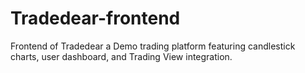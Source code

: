 # Tradedear-frontend
Frontend of Tradedear a  Demo trading platform featuring candlestick charts, user dashboard, and Trading View integration.
